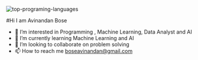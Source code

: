 
![top-programing-languages](https://user-images.githubusercontent.com/38869235/164253697-0e8b44dc-3ab0-471e-89df-f7147bcef59e.jpeg)

 #Hi I am Avinandan Bose

- 👀 I’m interested in Programming , Machine Learning, Data Analyst and AI
- 🌱 I’m currently learning Machine Learning and AI
- 💞️ I’m looking to collaborate on problem solving
- 📫 How to reach me boseavinandan@gmail.com

<!---
AvinandanBose/AvinandanBose is a ✨ special ✨ repository because its `README.md` (this file) appears on your GitHub profile.
You can click the Preview link to take a look at your changes.
--->
